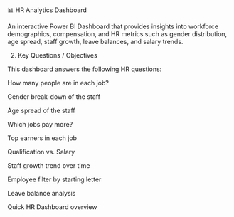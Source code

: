 📊 HR Analytics Dashboard

An interactive Power BI Dashboard that provides insights into workforce demographics, compensation, and HR metrics such as gender distribution, age spread, staff growth, leave balances, and salary trends.


2. Key Questions / Objectives

This dashboard answers the following HR questions:

How many people are in each job?

Gender break-down of the staff

Age spread of the staff

Which jobs pay more?

Top earners in each job

Qualification vs. Salary

Staff growth trend over time

Employee filter by starting letter

Leave balance analysis

Quick HR Dashboard overview
